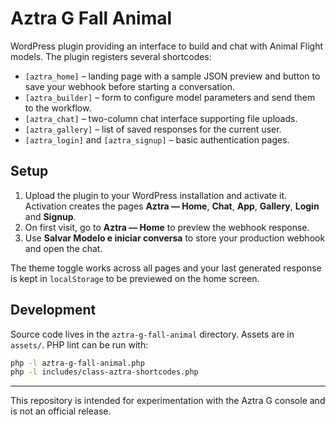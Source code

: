 # Aztra G Fall Animal

WordPress plugin providing an interface to build and chat with Animal Flight models. The plugin registers several shortcodes:

- `[aztra_home]` – landing page with a sample JSON preview and button to save your webhook before starting a conversation.
- `[aztra_builder]` – form to configure model parameters and send them to the workflow.
- `[aztra_chat]` – two-column chat interface supporting file uploads.
- `[aztra_gallery]` – list of saved responses for the current user.
- `[aztra_login]` and `[aztra_signup]` – basic authentication pages.

## Setup

1. Upload the plugin to your WordPress installation and activate it. Activation creates the pages **Aztra — Home**, **Chat**, **App**, **Gallery**, **Login** and **Signup**.
2. On first visit, go to **Aztra — Home** to preview the webhook response.
3. Use **Salvar Modelo e iniciar conversa** to store your production webhook and open the chat.

The theme toggle works across all pages and your last generated response is kept in `localStorage` to be previewed on the home screen.

## Development

Source code lives in the `aztra-g-fall-animal` directory. Assets are in `assets/`. PHP lint can be run with:

```bash
php -l aztra-g-fall-animal.php
php -l includes/class-aztra-shortcodes.php
```

---
This repository is intended for experimentation with the Aztra G console and is not an official release.
